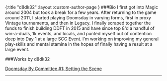 {:title "d8dk32"
 :layout :custom-author-page
}
###Bio
I first got into Magic around 2004 but took a break for a few years. After returning to the game around 2011, I started playing Doomsday in varying forms, first in proxy Vintage tournaments, and then in Legacy. I finally scraped together the funds to finish building DDFT in 2015 and have since top 8'd a handful of win-a-duals, 1k events, and locals, and punted myself out of contention deep into Day 1 at a large SCG Event. I'm working on improving my general play-skills and mental stamina in the hopes of finally having a result at a large event.

###Works by d8dk32  

[Doomsday By Committee #1: Setting the Scene](/posts-output/DDBC-001)
 ***

